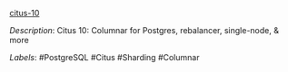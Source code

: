 [citus-10](https://www.citusdata.com/blog/2021/03/05/citus-10-release-open-source-rebalancer-and-columnar-for-postgres/)

*Description*: Citus 10: Columnar for Postgres, rebalancer, single-node, & more

*Labels*: #PostgreSQL #Citus #Sharding #Columnar
